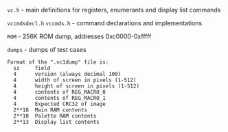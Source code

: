 ``vc.h`` - main definitions for registers, enumerants and display list commands

``vccmdsdecl.h`` ``vccmds.h`` - command declarations and implementations

``ROM`` - 256K ROM dump, addresses 0xc0000-0xfffff

``dumps`` - dumps of test cases

    Format of the ".vc1dump" file is:
      sz     field
      4      version (always decimal 100)
      4      width of screen in pixels (1-512)
      4      height of screen in pixels (1-512)
      4      contents of REG_MACRO_0
      4      contents of REG_MACRO_1
      4      Expected CRC32 of image
      2**18  Main RAM contents
      2**10  Palette RAM contents
      2**13  Display list contents
